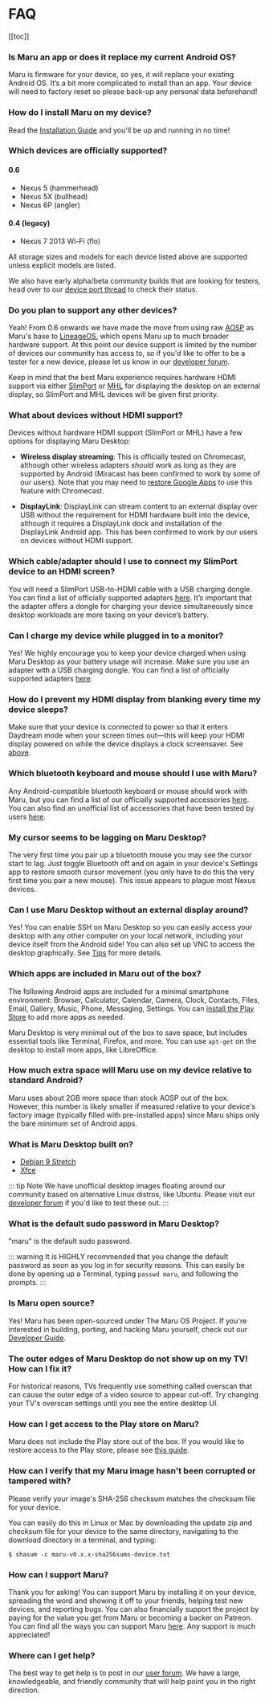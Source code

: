 # FAQ

[[toc]]

### Is Maru an app or does it replace my current Android OS?

Maru is firmware for your device, so yes, it will replace your existing Android OS. It’s a bit more complicated to install than an app. Your device will need to factory reset so please back-up any personal data beforehand!

### How do I install Maru on my device?

Read the [Installation Guide](../user/installation.md) and you'll be up and running in no time!

### Which devices are officially supported?

#### 0.6

* Nexus 5 (hammerhead)
* Nexus 5X (bullhead)
* Nexus 6P (angler)

#### 0.4 (legacy)

* Nexus 7 2013 Wi-Fi (flo)

All storage sizes and models for each device listed above are supported unless explicit models are listed.

We also have early alpha/beta community builds that are looking for testers, head over to our [device port thread](https://groups.google.com/d/msg/maru-os-dev/YufKu3w2xkQ/9qPEp9EiAQAJ) to check their status.

### Do you plan to support any other devices?

Yeah! From 0.6 onwards we have made the move from using raw [AOSP](https://source.android.com/) as Maru's
base to [LineageOS](https://www.lineageos.org/), which opens Maru up to much broader hardware support.
At this point our device support is limited by the number of devices our
community has access to, so if you'd like to offer to be a tester for a new device, please
let us know in our [developer
forum](https://groups.google.com/forum/#!forum/maru-os-dev).

Keep in mind that the best Maru experience requires hardware HDMI support via either [SlimPort](http://us.slimportconnect.com/slimport-supported-devices/) or [MHL](http://www.mhltech.org/devices.aspx) for displaying the desktop on an external display, so SlimPort and MHL devices will be given first priority.

### What about devices without HDMI support?

Devices without hardware HDMI support (SlimPort or MHL) have a few options for displaying Maru Desktop:

* **Wireless display streaming**: This is officially tested on Chromecast, although other wireless adapters *should* work as long as they are supported by Android (Miracast has been confirmed to work by some of our users). Note that you may need to [restore Google Apps](../user/google-apps.md) to use this feature with Chromecast.

* **DisplayLink**: DisplayLink can stream content to an external display over USB without the requirement for HDMI hardware built into the device, although it requires a DisplayLink dock and installation of the DisplayLink Android app. This has been confirmed to work by our users on devices without HDMI support.

### Which cable/adapter should I use to connect my SlimPort device to an HDMI screen?

You will need a SlimPort USB-to-HDMI cable with a USB charging dongle. You can find a list of officially supported adapters [here](https://maruos.com/accessories/). It’s important that the adapter offers a dongle for charging your device simultaneously since desktop workloads are more taxing on your device’s battery.

### Can I charge my device while plugged in to a monitor?

Yes! We highly encourage you to keep your device charged when using Maru Desktop as your battery usage will increase. Make sure you use an adapter with a USB charging dongle. You can find a list of officially supported adapters [here](https://maruos.com/accessories/).

### How do I prevent my HDMI display from blanking every time my device sleeps?

Make sure that your device is connected to power so that it enters Daydream mode when your screen times out—this will keep your HDMI display powered on while the device displays a clock screensaver. See [above](#can-i-charge-my-device-while-plugged-in-to-a-monitor).

### Which bluetooth keyboard and mouse should I use with Maru?

Any Android-compatible bluetooth keyboard or mouse should work with Maru, but you can find a list of our officially supported accessories [here](https://maruos.com/accessories/). You can also find an unofficial list of accessories that have been tested by users [here](https://groups.google.com/forum/#!topic/maru-os/KucsM6gVUL4).

### My cursor seems to be lagging on Maru Desktop?

The very first time you pair up a bluetooth mouse you may see the cursor start to lag. Just toggle Bluetooth off and on again in your device's Settings app to restore smooth cursor movement (you only have to do this the very first time you pair a new mouse). This issue appears to plague most Nexus devices.

### Can I use Maru Desktop without an external display around?

Yes! You can enable SSH on Maru Desktop so you can easily access your desktop with any other computer on your local network, including your device itself from the Android side! You can also set up VNC to access the desktop graphically. See [Tips](../user/tips.md) for more details.

### Which apps are included in Maru out of the box?

The following Android apps are included for a minimal smartphone environment: Browser, Calculator, Calendar, Camera, Clock, Contacts, Files, Email, Gallery, Music, Phone, Messaging, Settings. You can [install the Play Store](#how-can-i-get-access-to-the-play-store-on-maru) to add more apps as needed.

Maru Desktop is very minimal out of the box to save space, but includes essential tools like Terminal, Firefox, and more. You can use `apt-get` on the desktop to install more apps, like LibreOffice.

### How much extra space will Maru use on my device relative to standard Android?

Maru uses about 2GB more space than stock AOSP out of the box. However, this number is likely smaller if measured relative to your device's factory image (typically filled with pre-installed apps) since Maru ships only the bare minimum set of Android apps.

### What is Maru Desktop built on?

 * [Debian 9 Stretch](https://www.debian.org/)
 * [Xfce](https://xfce.org/)

 ::: tip Note
 We have unofficial desktop images floating around our community based on
 alternative Linux distros, like Ubuntu. Please visit our [developer
 forum](https://groups.google.com/forum/#!forum/maru-os-dev) if you'd like to
 test these out.
 :::

### What is the default sudo password in Maru Desktop?

"maru" is the default sudo password.

::: warning
It is HIGHLY recommended that you change the default password as soon as you log in for security reasons. This can easily be done by opening up a Terminal, typing `passwd maru`, and following the prompts.
:::

### Is Maru open source?

Yes! Maru has been open-sourced under The Maru OS Project. If you're interested in building, porting, and hacking Maru yourself, check out our [Developer Guide](../developer/README.md).

### The outer edges of Maru Desktop do not show up on my TV! How can I fix it?

For historical reasons, TVs frequently use something called overscan that can cause the outer edge of a video source to appear cut-off. Try changing your TV's overscan settings until you see the entire desktop UI.

### How can I get access to the Play store on Maru?

Maru does not include the Play store out of the box. If you would like to restore access to the Play store, please see [this guide](../user/google-apps.md).

### How can I verify that my Maru image hasn't been corrupted or tampered with?

Please verify your image's SHA-256 checksum matches the checksum file for your
device.

You can easily do this in Linux or Mac by downloading the update zip and
checksum file for your device to the same directory, navigating to the download directory in a terminal, and typing:

```
$ shasum -c maru-v0.x.x-sha256sums-device.txt
```

### How can I support Maru?

Thank you for asking! You can support Maru by installing it on your device, spreading the word and showing it off to your friends, helping test new devices, and reporting bugs. You can also financially support the project by paying for the value you get from Maru or becoming a backer on Patreon. You can find all the ways you can support Maru [here](https://maruos.com/support-maru/). Any support is much appreciated!

### Where can I get help?

The best way to get help is to post in our [user forum](https://groups.google.com/forum/#!forum/maru-os). We have a large, knowledgeable, and friendly community that will help point you in the right direction.
